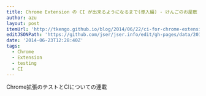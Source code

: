 ```yaml
---
title: Chrome Extension の CI が出来るようになるまで(導入編) - けんごのお屋敷
author: azu
layout: post
itemUrl: 'http://tkengo.github.io/blog/2014/06/22/ci-for-chrome-extensions1/'
editJSONPath: 'https://github.com/jser/jser.info/edit/gh-pages/data/2014/06/index.json'
date: '2014-06-23T12:28:40Z'
tags:
  - Chrome
  - Extension
  - testing
  - CI
---
```

Chrome拡張のテストとCIについての連載

